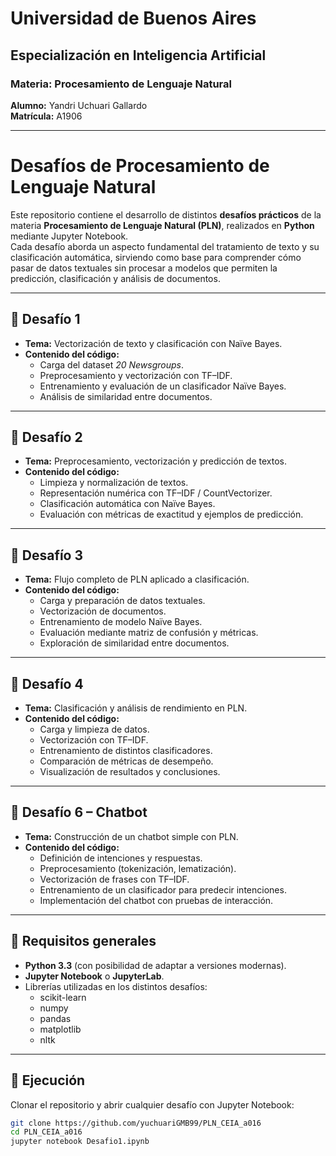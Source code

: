 # Universidad de Buenos Aires  
## Especialización en Inteligencia Artificial  
### Materia: Procesamiento de Lenguaje Natural  
**Alumno:** Yandri Uchuari Gallardo  
**Matrícula:** A1906  

---

# Desafíos de Procesamiento de Lenguaje Natural

Este repositorio contiene el desarrollo de distintos **desafíos prácticos** de la materia **Procesamiento de Lenguaje Natural (PLN)**, realizados en **Python** mediante Jupyter Notebook.  
Cada desafío aborda un aspecto fundamental del tratamiento de texto y su clasificación automática, sirviendo como base para comprender cómo pasar de datos textuales sin procesar a modelos que permiten la predicción, clasificación y análisis de documentos.

---

## 📘 Desafío 1
- **Tema:** Vectorización de texto y clasificación con Naïve Bayes.  
- **Contenido del código:**  
  - Carga del dataset *20 Newsgroups*.  
  - Preprocesamiento y vectorización con TF–IDF.  
  - Entrenamiento y evaluación de un clasificador Naïve Bayes.  
  - Análisis de similaridad entre documentos.  

---

## 📘 Desafío 2
- **Tema:** Preprocesamiento, vectorización y predicción de textos.  
- **Contenido del código:**  
  - Limpieza y normalización de textos.  
  - Representación numérica con TF–IDF / CountVectorizer.  
  - Clasificación automática con Naïve Bayes.  
  - Evaluación con métricas de exactitud y ejemplos de predicción.  

---

## 📘 Desafío 3
- **Tema:** Flujo completo de PLN aplicado a clasificación.  
- **Contenido del código:**  
  - Carga y preparación de datos textuales.  
  - Vectorización de documentos.  
  - Entrenamiento de modelo Naïve Bayes.  
  - Evaluación mediante matriz de confusión y métricas.  
  - Exploración de similaridad entre documentos.  

---

## 📘 Desafío 4
- **Tema:** Clasificación y análisis de rendimiento en PLN.  
- **Contenido del código:**  
  - Carga y limpieza de datos.  
  - Vectorización con TF–IDF.  
  - Entrenamiento de distintos clasificadores.  
  - Comparación de métricas de desempeño.  
  - Visualización de resultados y conclusiones.  

---

## 📘 Desafío 6 – Chatbot
- **Tema:** Construcción de un chatbot simple con PLN.  
- **Contenido del código:**  
  - Definición de intenciones y respuestas.  
  - Preprocesamiento (tokenización, lematización).  
  - Vectorización de frases con TF–IDF.  
  - Entrenamiento de un clasificador para predecir intenciones.  
  - Implementación del chatbot con pruebas de interacción.  

---

## 🔧 Requisitos generales
- **Python 3.3** (con posibilidad de adaptar a versiones modernas).  
- **Jupyter Notebook** o **JupyterLab**.  
- Librerías utilizadas en los distintos desafíos:  
  - scikit-learn  
  - numpy  
  - pandas  
  - matplotlib  
  - nltk  

---

## 🚀 Ejecución
Clonar el repositorio y abrir cualquier desafío con Jupyter Notebook:

```bash
git clone https://github.com/yuchuariGMB99/PLN_CEIA_a016
cd PLN_CEIA_a016
jupyter notebook Desafio1.ipynb
